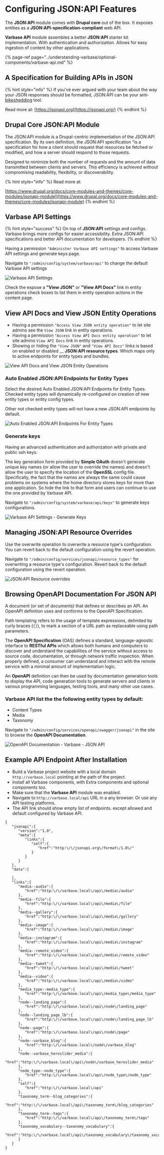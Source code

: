 # Configuring JSON:API Features

The **JSON:API** module comes with **Drupal core** out of the box. It exposes entities as a **JSON:API-specification-compliant** web API.

**Varbase API** module assembles a better **JSON:API** starter kit implementation. With authentication and authorization. Allows for easy ingestion of content by other applications.

{% page-ref page="../understanding-varbase/optional-components/varbase-api.md" %}

## A Specification for Building APIs in JSON

{% hint style="info" %}
If you’ve ever argued with your team about the way your JSON responses should be formatted, JSON:API can be your anti-[bikeshedding](http://bikeshed.org/) tool. 

Read more at: [https://jsonapi.org](https://jsonapi.org/)
{% endhint %}

## Drupal Core JSON:API Module

The JSON:API module is a Drupal-centric implementation of the JSON:API specification. By its own definition, the JSON:API specification "is a specification for how a client should request that resources be fetched or modified, and how a server should respond to those requests.

Designed to minimize both the number of requests and the amount of data transmitted between clients and servers. This efficiency is achieved without compromising readability, flexibility, or discoverability.

{% hint style="info" %}
Read more at:

[https://www.drupal.org/docs/core-modules-and-themes/core-modules/jsonapi-module](https://www.drupal.org/docs/core-modules-and-themes/core-modules/jsonapi-module)
{% endhint %}

##  Varbase API Settings

{% hint style="success" %}
 On top of **JSON:API** settings and configs. Varbase brings more configs for easier accessibility. Extra JSON:API specifications and better API documentation for developers.
{% endhint %}

Having a permission `"Administer Varbase API settings"` to access Varbase API settings and generate keys page.

Navigate to `"/admin/config/system/varbase/api"`  to change the default Varbase API settings

![Varbase API Settings](../../.gitbook/assets/varbase-api-settings-small.png)

Check the expose a **"View JSON"** or **"View API Docs"** link in entity operations check boxes to list them in entity operation actions in the content page.

## **View API Docs and View JSON Entity Operations**

* Having a permission `"Access View JSON entity operation"` to let site admins see the `View JSON` link in entity operations.
* Having a permission `"Access View API Docs entity operation"` to let site admins `View API Docs` link in entity operations.
* Showing or hiding the `"View JSON"` and `"View API Docs"` links is based on enabled  or disabled __ **JSON:API resource types**. Which maps only to active endpoints for entity types and bundles.

![View API Docs and View JSON Entity Operations](../../.gitbook/assets/varbase_api--view-api-docs--entity-opration.png)

### Auto Enabled JSON:API Endpoints for Entity Types

Select the desired Auto Enabled JSON:API Endpoints for Entity Types. Checked entity types will dynamically re-configured on creation of new entity types or entity config types.

Other not checked entity types will not have a new JSON:API endpoints by default.

![Auto Enabled JSON:API Endpoints For Entity Types](../../.gitbook/assets/varbase-api-settings-auto_enabled_entity_types.png)

### Generate keys

Having an advanced authentication and authorization with private and public ssh keys.

The key generation form provided by **Simple OAuth** doesn't generate unique key names \(or allow the user to override the names\) and doesn't allow the user to specify the location of the **OpenSSL** config file. Specifically, the fact that the names are always the same could cause problems on systems where the home directory stores keys for more than one application. So hide the link to that form and users can continue to use the one provided by Varbase API.

Navigate to `"/admin/config/system/varbase/api/keys"` to generate keys configurations.

![Varbase API Settings - Generate Keys](../../.gitbook/assets/varbase-api-settings-generate-keys.png)

## **Managing JSON:API Resource Overrides**

Use the overwrite operation to overwrite a resource type's configuration. You can revert back to the default configuration using the revert operation.

Navigate to `"/admin/config/services/jsonapi/resource_types"` for overwriting a resource type's configuration. Revert back to the default configuration using the revert operation.

![JSON:API Resource overrides](../../.gitbook/assets/json-api-resource-overrides-varbase-json-api.png)



## **Browsing OpenAPI Documentation For JSON API**

A document \(or set of documents\) that defines or describes an API. An OpenAPI definition uses and conforms to the OpenAPI Specification.

Path templating refers to the usage of template expressions, delimited by curly braces \(`{}`\), to mark a section of a URL path as replaceable using path parameters.

The **OpenAPI Specification** \(OAS\) defines a standard, language-agnostic interface to **RESTful APIs** which allows both humans and computers to discover and understand the capabilities of the service without access to source code, documentation, or through network traffic inspection. When properly defined, a consumer can understand and interact with the remote service with a minimal amount of implementation logic.

An **OpenAPI** definition can then be used by documentation generation tools to display the API, code generation tools to generate servers and clients in various programming languages, testing tools, and many other use cases.

### Varbase API list the the following entity types by default: 

* Content Types
* Media
* Taxonomy

Navigate to `"/admin/config/services/openapi/swagger/jsonapi"` in the site to browse the **OpenAPI Documentation**.

![OpenAPI Documentation - Varbase - JSON API](../../.gitbook/assets/openapi-documentation-varbase-json-api-small.png)

## Example API Endpoint After Installation

* Build a Varbase project website with a local domain `http://varbase.local` pointing at the path of the project.
* Install all Varbase components, with Extra components and optional components too.
* Make sure that the **Varbase API** module was enabled.
* Navigate to `http://varbase.local/api` URL in a any browser. Or use any API testing platforms.
* The API link should show empty list of endpoints. except allowed and default configured by Varbase API.

```text
{
   "jsonapi":{
      "version":"1.0",
      "meta":{
         "links":{
            "self":{
               "href":"http:\/\/jsonapi.org\/format\/1.0\/"
            }
         }
      }
   },
   "data":[
      
   ],
   "links":{
      "media--audio":{
         "href":"http:\/\/varbase.local\/api\/media\/audio"
      },
      "media--file":{
         "href":"http:\/\/varbase.local\/api\/media\/file"
      },
      "media--gallery":{
         "href":"http:\/\/varbase.local\/api\/media\/gallery"
      },
      "media--image":{
         "href":"http:\/\/varbase.local\/api\/media\/image"
      },
      "media--instagram":{
         "href":"http:\/\/varbase.local\/api\/media\/instagram"
      },
      "media--remote_video":{
         "href":"http:\/\/varbase.local\/api\/media\/remote_video"
      },
      "media--tweet":{
         "href":"http:\/\/varbase.local\/api\/media\/tweet"
      },
      "media--video":{
         "href":"http:\/\/varbase.local\/api\/media\/video"
      },
      "media_type--media_type":{
         "href":"http:\/\/varbase.local\/api\/media_type\/media_type"
      },
      "node--landing_page":{
         "href":"http:\/\/varbase.local\/api\/node\/landing_page"
      },
      "node--landing_page_lb":{
         "href":"http:\/\/varbase.local\/api\/node\/landing_page_lb"
      },
      "node--page":{
         "href":"http:\/\/varbase.local\/api\/node\/page"
      },
      "node--varbase_blog":{
         "href":"http:\/\/varbase.local\/node\/varbase_blog"
      },
      "node--varbase_heroslider_media":{
         "href":"http:\/\/varbase.local\/api\/node\/varbase_heroslider_media"
      },
      "node_type--node_type":{
         "href":"http:\/\/varbase.local\/api\/node_type\/node_type"
      },
      "self":{
         "href":"http:\/\/varbase.local\/api"
      },
      "taxonomy_term--blog_categories":{
         "href":"http:\/\/varbase.local\/api\/taxonomy_term\/blog_categories"
      },
      "taxonomy_term--tags":{
         "href":"http:\/\/varbase.local\/api\/taxonomy_term\/tags"
      },
      "taxonomy_vocabulary--taxonomy_vocabulary":{
         "href":"http:\/\/varbase.local\/api\/taxonomy_vocabulary\/taxonomy_vocabulary"
      }
   }
}
```

